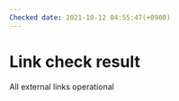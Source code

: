 ```yaml
---
Checked date: 2021-10-12 04:55:47(+0900)
---
```

# Link check result
All external links operational
